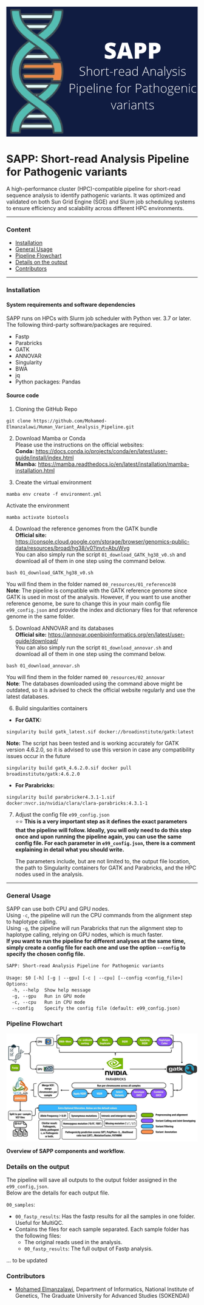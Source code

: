 ![pipeline-logo](./pictures/SAPP_logo.png)

# SAPP: Short-read Analysis Pipeline for Pathogenic variants 

A high-performance cluster (HPC)-compatible pipeline for short-read sequence analysis to identify pathogenic variants. It was optimized and validated on both Sun Grid Engine (SGE) and Slurm job scheduling systems to ensure efficiency and scalability across different HPC environments.

---

### Content

  - [Installation](#installation)
  - [General Usage](#general-usage)
  - [Pipeline Flowchart](#pipeline-flowchart)
  - [Details on the output](#details-on-the-output)
  - [Contributors](#contributors)

---

### Installation

#### System requirements and software dependencies
SAPP runs on HPCs with Slurm job scheduler with Python ver. 3.7 or later. 
The following third-party software/packages are required.  
- Fastp
- Parabricks  
- GATK 
- ANNOVAR
- Singularity
- BWA
- jq 
- Python packages: Pandas
  
#### Source code

1. Cloning the GitHub Repo
```
git clone https://github.com/Mohamed-Elmanzalawi/Human_Variant_Analysis_Pipeline.git
```
  
2. Download Mamba or Conda  
   Please use the instructions on the official websites:  
   **Conda:** https://docs.conda.io/projects/conda/en/latest/user-guide/install/index.html  
   **Mamba:** https://mamba.readthedocs.io/en/latest/installation/mamba-installation.html  
   
4. Create the virtual environment
```
mamba env create -f environment.yml
```
Activate the environment
```
mamba activate biotools 
```

4. Download the reference genomes from the GATK bundle  
   **Official site:** https://console.cloud.google.com/storage/browser/genomics-public-data/resources/broad/hg38/v0?invt=AbuWvg  
   You can also simply run the script ```01_download_GATK_hg38_v0.sh``` and download all of them in one step using the command below.
```
bash 01_download_GATK_hg38_v0.sh
```
You will find them in the folder named ```00_resources/01_reference38```  
**Note**: The pipeline is compatible with the GATK reference genome since GATK is used in most of the analysis. However, if you want to use another reference genome, be sure to change this in your main config file ```e99_config.json``` and provide the index and dictionary files for that reference genome in the same folder.
  
5. Download ANNOVAR and its databases  
   **Official site:** https://annovar.openbioinformatics.org/en/latest/user-guide/download/  
   You can also simply run the script ```01_download_annovar.sh``` and download all of them in one step using the command below.   
```
bash 01_download_annovar.sh
```
You will find them in the folder named ```00_resources/02_annovar```  
**Note**: The databases downloaded using the command above might be outdated, so it is advised to check the official website regularly and use the latest databases.

6. Build singularities containers  
- **For GATK:**
```
singularity build gatk_latest.sif docker://broadinstitute/gatk:latest
```
**Note:** The script has been tested and is working accurately for GATK version 4.6.2.0, so it is advised to use this version in case any compatibility issues occur in the future
```
singularity build gatk_4.6.2.0.sif docker pull broadinstitute/gatk:4.6.2.0
```

- **For Parabricks:**
```
singularity build parabricker4.3.1-1.sif docker:nvcr.io/nvidia/clara/clara-parabricks:4.3.1-1
```

7. Adjust the config file `e99_config.json`  
  :star::star: **This is a very important step as it defines the exact parameters that the pipeline will follow. Ideally, you will only need to do this step once and upon running the pipeline again, you can use the same config file.
   For each parameter in `e99_config.json`, there is a comment explaining in detail what you should write.**
   
   The parameters include, but are not limited to, the output file location, the path to Singularity containers for GATK and Parabricks, and the HPC nodes used in the analysis.

---

### General Usage  
SAPP can use both CPU and GPU nodes.  
Using `-c`, the pipeline will run the CPU commands from the alignment step to haplotype calling.  
Using `-g`, the pipeline will run Parabricks that run the alignment step to haplotype calling, relying on GPU nodes, which is much faster.  
**If you want to run the pipeline for different analyses at the same time, simply create a config file for each one and use the option `--config` to specify the chosen config file.**   
```
SAPP: Short-read Analysis Pipeline for Pathogenic variants 

Usage: $0 [-h] [-g | --gpu] [-c | --cpu] [--config <config_file>]
Options:
  -h, --help  Show help message
  -g, --gpu   Run in GPU mode 
  -c, --cpu   Run in CPU mode 
  --config    Specify the config file (default: e99_config.json)
```

### Pipeline Flowchart   
![pipeline flowchart](./pictures/SAPP_workflow.jpg)

**Overview of SAPP components and workflow.** 

### Details on the output

The pipeline will save all outputs to the output folder assigned in the `e99_config,json`.  
Below are the details for each output file.  

`00_samples`:  
* `00_fastp_results`: Has the fastp results for all the samples in one folder. Useful for MultiQC.
* Contains the files for each sample separated. Each sample folder has the following files:
  - The original reads used in the analysis.
  - `00_fastp_results`: The full output of Fastp analysis.

... to be updated

### Contributors  

* [Mohamed Elmanzalawi](https://github.com/Mohamed-Elmanzalawi), Department of Informatics, National Institute of Genetics, The Graduate University for Advanced Studies (SOKENDAI) 


